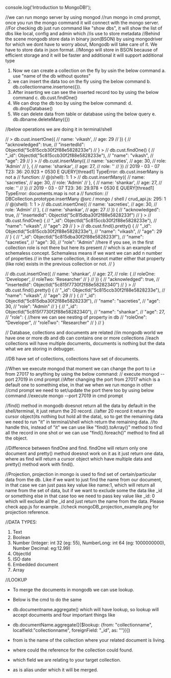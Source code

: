 console.log('Introduction to MongoDB!');


//we can run mongo server by using mongod
//run mongo in cmd prompt, once you run the mongo command it will connect with the mongo server.
//For checking db just run command like "show dbs", it will show the list of dbs like local, config and admin which
//is use to store metadata
//Behind the scene mongodb store data in binary json(BSON) by using mongodriver for which we dont have to worry about, Mongodb will take care of it. We have to store data in json format.
//Mongo will store in BSON because of efficient storage and it will be faster and additional it will support additional type
<!-- Important Info -->

1. Now we can create a collection on the fly by usin the below command
    a. use "name of the db without quotes"
2. we can insert the data too on the fly using the below command
    b. db.collectionname.insertone({}).
3. After inserting we can see the inserted record too by using the below command
    c. db.cust.findOne()
4. We can drop the db too by using the below command:
    d. db.dropDatabase()
5. We can delete data from table or database using the below query
    e. db.dbname.deleteMany({})

//below operations we are doing it in terminal/shell

// > db.cust.insertOne({
//         name: 'vikash',
//         age: 29
//     }) {
//         "acknowledged": true,
//         "insertedId": ObjectId("5c815ccb30f2f88e5828233e")
//     } >
//     db.cust.findOne() {
//         "_id": ObjectId("5c815ccb30f2f88e5828233e"),
//         "name": "vikash",
//         "age": 29
//     } >
//     db.cust.inserMany({
//         name: 'sacreties',
//         age: 30,
//         role: 'Admin'
//     }, {
//         name: 'shankar',
//         age: 27,
//         role: ''
//     })
// 2019 - 03 - 07 T23: 36: 20.923 + 0530 E QUERY[thread1] TypeError: db.cust.inserMany is not a
// function:
// @(shell): 1: 1 >
//     db.cust.insertMany({
//         name: 'sacreties',
//         age: 30,
//         role: 'Admin'
//     }, {
//         name: 'shankar',
//         age: 27,
//         role: ''
//     })
// 2019 - 03 - 07 T23: 36: 29.978 + 0530 E QUERY[thread1] TypeError: documents.map is not a
// function:
// DBCollection.prototype.insertMany @src / mongo / shell / crud_api.js: 295: 1
// @(shell): 1: 1 >
//     db.cust.insertOne({
//         name: 'sacreties',
//         age: 30,
//         role: 'Admin'
//     }, {
//         name: 'shankar',
//         age: 27
//     }) {
//         "acknowledged": true,
//         "insertedId": ObjectId("5c815dba30f2f88e5828233f")
//     } >
//     db.cust.findOne() {
//         "_id": ObjectId("5c815ccb30f2f88e5828233e"),
//         "name": "vikash",
//         "age": 29
//     } >
//     db.cust.find().pretty() {
//         "_id": ObjectId("5c815ccb30f2f88e5828233e"),
//         "name": "vikash",
//         "age": 29
//     } {
//         "_id": ObjectId("5c815dba30f2f88e5828233f"),
//         "name": "sacreties",
//         "age": 30,
//         "role": "Admin" //here if you see, in the first collection role is not there but here its present
//          which is an example of schemaless concept. Schemaless means if we want we can add n number of properties
//          in the same collection, it doesnot matter either that property (like role) exists in the previous collection or not.
//     }

//  db.cust.insertOne({
//          name: 'shankar',
//          age: 27,
//          role: {
//              roleOne: 'Developer',
//              roleTwo: 'Researcher'
//          }
//      }) {
//          "acknowledged": true,
//          "insertedId": ObjectId("5c815f7730f2f88e58282340")
//      } >
//      db.cust.find().pretty() {
//          "_id": ObjectId("5c815ccb30f2f88e5828233e"),
//          "name": "vikash",
//          "age": 29
//      } {
//          "_id": ObjectId("5c815dba30f2f88e5828233f"),
//          "name": "sacreties",
//          "age": 30,
//          "role": "Admin"
//      } {
//          "_id": ObjectId("5c815f7730f2f88e58282340"),
//          "name": "shankar",
//          "age": 27,
//          "role": {   //here we can see nesting of property in db
//              "roleOne": "Developer",
//              "roleTwo": "Researcher"
//          }
//      }



// Database, collections and documents are related
//in mongodb world we have one or more db and db can contains one or more collections
//each collections will have multiple documents, documents is nothing but the data what we are storing in debugger.

//DB have set of collections, collections have set of documents.

//When we execute mongod that moment we can change the port to i.e from 27017 to anything by using the below command:
// execute mongod --port 27019 in cmd prompt
//After changing the port from 27017 which is a default one to something else, in that we when we run mongo in other 
//cmd prompt we need to set/update the port there too by using below command
//execute mongo --port 27019 in cmd prompt

//find() method in mongodb doesnot return all the data by default in the shell/terminal, it just return the 20 record.
//after 20 record it return the cursor object(its nothing but hold all the data), so to get the remaining data we need to run "it" in terminal/shell which return the remaining data.
//to handle this, instead of "it" we can use like "find().toArray()" method to find all the record in one shot or we can use "find().foreach()" method to find all the object.

//Difference between findOne and find. findOne will return only one document and pretty() method doesnot work on it as it just return one data, where as find will return a cursor object which have multiple data and pretty() method work with find().

//Projection, projection in mongo is used to find set of certain/particular data from the db. Like if we want to just find the name from our document, in that case we can just pass key value like name:1, which will return all name from the set of data, but if we want to exclude some the data like _id or something else in that case too we need to pass key value like _id: 0 which will exclude all the _id and just return the name from the data. Please check app.js for example.
//check mongoDB_projection_example.png for projection reference. 

//DATA TYPES:

1. Text
2. Boolean
3. Number (Integer: int 32 (eg: 55),  NumberLong: int 64 (eg: 1000000000), Number Decimal: eg:12.99)
4. ObjectId
5. ISO date 
6. Embedded document
7. Array

//LOOKUP

* To merge the documents in mongodb we can use lookup.
* Below is the cmd to do the same
* db.documentname.aggregate() which will have lookup, so lookup will accept documents and four important things like
* db.documentName.aggregate([{$lookup: {from: "collectionname", localfield:"collectionname", foreignField: "_id", as: ""}}])

* from is the name of the collection where your related document is living.
* where could the reference for the collection could found.
* which field we are relating to your target collection. 
* as is alias under which it will be merged.